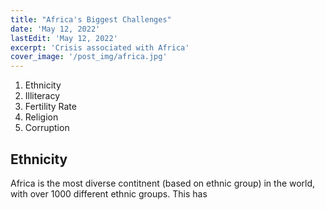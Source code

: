 ```yaml
---
title: "Africa's Biggest Challenges"
date: 'May 12, 2022'
lastEdit: 'May 12, 2022'
excerpt: 'Crisis associated with Africa'
cover_image: '/post_img/africa.jpg'
---
```


1. Ethnicity
2. Illiteracy
3. Fertility Rate
4. Religion
5. Corruption

## Ethnicity
Africa is the most diverse contitnent (based on ethnic group) in the world, with over 1000 different ethnic groups. This has 